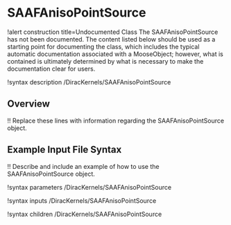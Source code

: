 # SAAFAnisoPointSource

!alert construction title=Undocumented Class
The SAAFAnisoPointSource has not been documented. The content listed below should be used as a starting point for
documenting the class, which includes the typical automatic documentation associated with a
MooseObject; however, what is contained is ultimately determined by what is necessary to make the
documentation clear for users.

!syntax description /DiracKernels/SAAFAnisoPointSource

## Overview

!! Replace these lines with information regarding the SAAFAnisoPointSource object.

## Example Input File Syntax

!! Describe and include an example of how to use the SAAFAnisoPointSource object.

!syntax parameters /DiracKernels/SAAFAnisoPointSource

!syntax inputs /DiracKernels/SAAFAnisoPointSource

!syntax children /DiracKernels/SAAFAnisoPointSource
